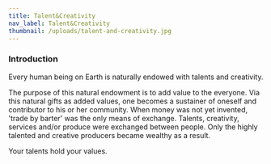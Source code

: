 ```yaml
---
title: Talent&Creativity
nav_label: Talent&Creativity
thumbnail: /uploads/talent-and-creativity.jpg
---
```

### Introduction

Every human being on Earth is naturally endowed with talents and creativity. 

The purpose of this natural endowment is to add value to the everyone. Via this natural gifts as added values, one becomes a sustainer of oneself and contributor to his or her community.
When money was not yet invented, 'trade by barter' was the only means of exchange. Talents, creativity, services and/or produce were exchanged between people. Only the highly talented and creative producers became wealthy as a result.

Your talents hold your values.